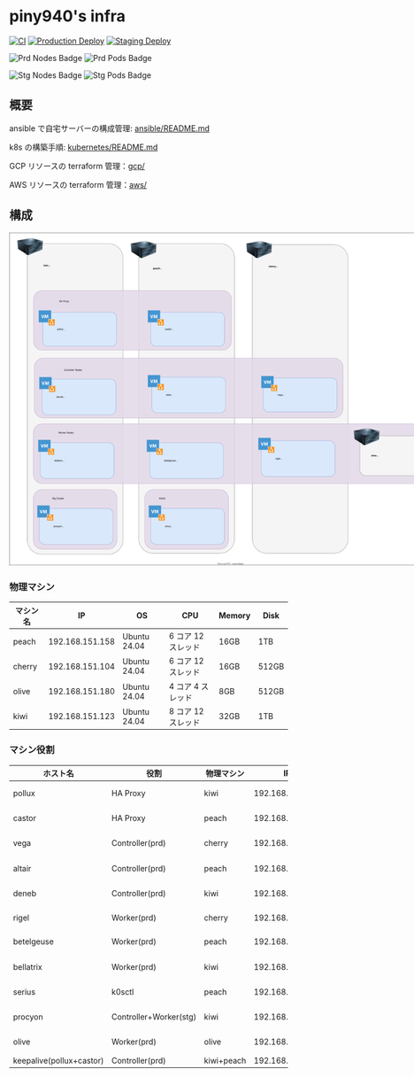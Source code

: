 # piny940's infra

[![CI](https://github.com/piny940/infra/actions/workflows/ci.yaml/badge.svg)](https://github.com/piny940/infra/actions/workflows/ci.yaml)
[![Production Deploy](https://github.com/piny940/infra/actions/workflows/prd-deploy.yaml/badge.svg)](https://github.com/piny940/infra/actions/workflows/prd-deploy.yaml)
[![Staging Deploy](https://github.com/piny940/infra/actions/workflows/stg-deploy.yaml/badge.svg)](https://github.com/piny940/infra/actions/workflows/stg-deploy.yaml)

![Prd Nodes Badge](https://img.shields.io/endpoint?url=https%3A%2F%2Fk8s-status-badge.piny940.com%2Fnodes)
![Prd Pods Badge](https://img.shields.io/endpoint?url=https%3A%2F%2Fk8s-status-badge.piny940.com%2Fpods)

![Stg Nodes Badge](https://img.shields.io/endpoint?url=https%3A%2F%2Fstg-k8s-status-badge.piny940.com%2Fnodes)
![Stg Pods Badge](https://img.shields.io/endpoint?url=https%3A%2F%2Fstg-k8s-status-badge.piny940.com%2Fpods)

## 概要

ansible で自宅サーバーの構成管理: [ansible/README.md](ansible/README.md)

k8s の構築手順: [kubernetes/README.md](kubernetes/README.md)

GCP リソースの terraform 管理：[gcp/](gcp)

AWS リソースの terraform 管理：[aws/](aws)

## 構成

<img src="docs/machines.svg" alt="machines" style="max-width:800px" />

### 物理マシン

| マシン名 | IP              | OS           | CPU                | Memory | Disk  |
| -------- | --------------- | ------------ | ------------------ | ------ | ----- |
| peach    | 192.168.151.158 | Ubuntu 24.04 | 6 コア 12 スレッド | 16GB   | 1TB   |
| cherry   | 192.168.151.104 | Ubuntu 24.04 | 6 コア 12 スレッド | 16GB   | 512GB |
| olive    | 192.168.151.180 | Ubuntu 24.04 | 4 コア 4 スレッド  | 8GB    | 512GB |
| kiwi     | 192.168.151.123 | Ubuntu 24.04 | 8 コア 12 スレッド | 32GB   | 1TB   |

### マシン役割

| ホスト名                 | 役割                   | 物理マシン | IP              | OS           | CPU     | Memory | Disk  |
| ------------------------ | ---------------------- | ---------- | --------------- | ------------ | ------- | ------ | ----- |
| pollux                   | HA Proxy               | kiwi       | 192.168.151.235 | Ubuntu 24.04 | 2 コア  | 2GB    | 64GB  |
| castor                   | HA Proxy               | peach      | 192.168.151.223 | Ubuntu 24.04 | 2 コア  | 2GB    | 64GB  |
| vega                     | Controller(prd)        | cherry     | 192.168.151.229 | Ubuntu 24.04 | 2 コア  | 4GB    | 64GB  |
| altair                   | Controller(prd)        | peach      | 192.168.151.224 | Ubuntu 24.04 | 2 コア  | 4GB    | 64GB  |
| deneb                    | Controller(prd)        | kiwi       | 192.168.151.233 | Ubuntu 24.04 | 2 コア  | 4GB    | 64GB  |
| rigel                    | Worker(prd)            | cherry     | 192.168.151.228 | Ubuntu 24.04 | 10 コア | 8GB    | 256GB |
| betelgeuse               | Worker(prd)            | peach      | 192.168.151.225 | Ubuntu 24.04 | 6 コア  | 8GB    | 660GB |
| bellatrix                | Worker(prd)            | kiwi       | 192.168.151.234 | Ubuntu 24.04 | 6 コア  | 8GB    | 128GB |
| serius                   | k0sctl                 | peach      | 192.168.151.226 | Ubuntu 24.04 | 1 コア  | 2GB    | 64GB  |
| procyon                  | Controller+Worker(stg) | kiwi       | 192.168.151.236 | Ubuntu 24.04 | 6 コア  | 12GB   | 512GB |
| olive                    | Worker(prd)            | olive      | 192.168.151.158 | Ubuntu 24.04 | 4 コア  | 8GB    | 512GB |
| keepalive(pollux+castor) | Controller(prd)        | kiwi+peach | 192.168.151.11  |              |         |        |       |
